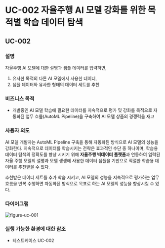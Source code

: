 # UC-002 자율주행 AI 모델 강화를 위한 목적별 학습 데이터 탐색

## UC-002

### 설명
자율주행 AI 모델에 대한 설명과 샘플 데이터를 입력하면, 
1) 유사한 목적의 다른 AI 모델에서 사용한 데이터, 
2) 샘플 데이터와 유사한 형태의 데이터 세트를 추천

### 비즈니스 목적
- 개발중인 AI 모델 학습에 필요한 데이터를 지속적으로 평가 및 강화를 목적으로 자동화된 업무 흐름(AutoML Pipeline)을 구축하여 AI 모델 상품의 경쟁력을 재고

### 사용자 의도
AI 모델 개발자는 AutoML Pipeline 구축을 통해 자동화된 방식으로 AI 모델의 성능을 강화한다. 
지속적으로 데이터를 학습시키는 전략은 효과적인 수단 중 하나이며, 학습용 데이터 탐색의 정확도를 향상 시키기 위해 **자율주행 빅데이터 플랫폼**과 연동하여 입력된 자율 주행 모델의 설명과 모델 생생에 사용한 데이터 샘플을 기반으로 적절한 학습용 데이터를 추천받을 수 있다.

추천받은 데이터 세트를 추가 학습 시키고, AI 모델의 성능을 지속적으로 평가하는 업무 흐름을 반복 수행하면 자동화된 방식으로 목표로 하는 AI 모델의 성능을 향상시킬 수 있다.

### 다이어그램
![figure-uc-001](https://kroki.io/structurizr/svg/eNqtle9r00AYx9_3r3jI3g2EUQT3RqGoLwo6hP4F1-Tahqa5cndpqaMg2oI6xwS7dUpXJqJO3Ys665iwv8i7_g9ekrZJkzZm0wdacrkfz-e-z_cu0CS0yupIx7CdARU1YmALtsFruFE0ywbiCG4DIyXeRBQXWozjGmiFaRv8F9p0hVkYuKEm6cTmyLQxBS2Xl_2e_PxE7DyXB2MNNDl8LQcn8sPl5OBFLv97NBCjgXx6Gl3IDY7KDDTGURVXiGVgqi0MaWcWmhSXTcYfeltZQAhnhFwexNcTsXsB8nhf_BiDHHbF8cfV6R2GdcSwFut2t3rjDvCKydwc3ioRvnCrTomOGdt6EIfrj5Q0IM8OxadTEKM9EOcd2Tm6BlNYgznbpNcR7weycyF3vicR-pMLqFa38D2_-gkqTvbfypc_xe5IHo0nnRHIZ4eT3qv_JWe_q5DFm0EKRX3gCKwPE9D9o6IhUa4sq-5QxJcI6gso330JYcrznjwbXAMzcFcKvrh4V9pU6NyVzLJDXe0NXLdIq4Ztft9umJTY7iNofn_8kpgN3lJOjVgr8UaYy5e31bVgqwtM2SZB-8RM4lc3UF7ZRQy_TfYu06UNHbTUowMTpZgyL2j6sf76KcYHjlxZ4eC_YeImC38bAk1hfWaAULcbpq1bjtJ7feEtcjixUIs4PEgUzGO8ZWEWER9b2DdS-COwpEBFpFfLlDi2AWsbmzezt4pLZLAIhbWSF7HekhKpYD7GkM3G-lgF1TE8wpQRO8Frc9bZIf0L5wqSKeeGFwmcmys475pUj7ggXE7vLqkoUlXHEnIs7legrX6Z9h9Tk4TT)

### 실행 가능한 환경에 대한 참조
- 테스트케이스 UC-002